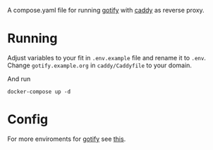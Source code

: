 A compose.yaml file for running [gotify](https://github.com/gotify/server) with [caddy](https://github.com/caddyserver/caddy) as reverse proxy.



# Running
Adjust variables to your fit in `.env.example` file and rename it to `.env`.
Change `gotify.example.org` in `caddy/Caddyfile` to your domain.

And run
``` shell
docker-compose up -d
```
# Config
For more enviroments for [gotify](https://github.com/gotify/server) see [this](https://gotify.net/docs/config).
